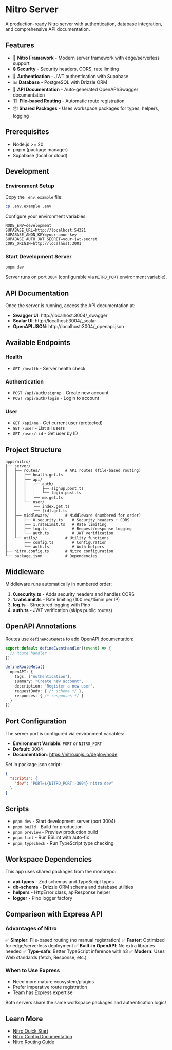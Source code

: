 # Nitro Server

A production-ready Nitro server with authentication, database integration, and comprehensive API documentation.

## Features

- 🚀 **Nitro Framework** - Modern server framework with edge/serverless support
- 🔒 **Security** - Security headers, CORS, rate limiting
- 🔐 **Authentication** - JWT authentication with Supabase
- 📊 **Database** - PostgreSQL with Drizzle ORM
- 📝 **API Documentation** - Auto-generated OpenAPI/Swagger documentation
- 🏗️ **File-based Routing** - Automatic route registration
- 📦 **Shared Packages** - Uses workspace packages for types, helpers, logging

## Prerequisites

- Node.js >= 20
- pnpm (package manager)
- Supabase (local or cloud)

## Development

### Environment Setup

Copy the `.env.example` file:

```bash
cp .env.example .env
```

Configure your environment variables:

```env
NODE_ENV=development
SUPABASE_URL=http://localhost:54321
SUPABASE_ANON_KEY=your-anon-key
SUPABASE_AUTH_JWT_SECRET=your-jwt-secret
CORS_ORIGIN=http://localhost:3001
```

### Start Development Server

```bash
pnpm dev
```

Server runs on port `3004` (configurable via `NITRO_PORT` environment variable).

## API Documentation

Once the server is running, access the API documentation at:

- **Swagger UI**: http://localhost:3004/_swagger
- **Scalar UI**: http://localhost:3004/_scalar
- **OpenAPI JSON**: http://localhost:3004/_openapi.json

## Available Endpoints

### Health

- `GET /health` - Server health check

### Authentication

- `POST /api/auth/signup` - Create new account
- `POST /api/auth/login` - Login to account

### User

- `GET /api/me` - Get current user (protected)
- `GET /user` - List all users
- `GET /user/:id` - Get user by ID

## Project Structure

```
apps/nitro/
├── server/
│   ├── routes/           # API routes (file-based routing)
│   │   ├── health.get.ts
│   │   ├── api/
│   │   │   ├── auth/
│   │   │   │   ├── signup.post.ts
│   │   │   │   └── login.post.ts
│   │   │   └── me.get.ts
│   │   └── user/
│   │       ├── index.get.ts
│   │       └── [id].get.ts
│   ├── middleware/       # Middleware (numbered for order)
│   │   ├── 0.security.ts    # Security headers + CORS
│   │   ├── 1.rateLimit.ts   # Rate limiting
│   │   ├── log.ts           # Request/response logging
│   │   └── auth.ts          # JWT verification
│   └── utils/            # Utility functions
│       ├── config.ts        # Configuration
│       └── auth.ts          # Auth helpers
├── nitro.config.ts       # Nitro configuration
└── package.json          # Dependencies
```

## Middleware

Middleware runs automatically in numbered order:

1. **0.security.ts** - Adds security headers and handles CORS
2. **1.rateLimit.ts** - Rate limiting (100 req/15min per IP)
3. **log.ts** - Structured logging with Pino
4. **auth.ts** - JWT verification (skips public routes)

## OpenAPI Annotations

Routes use `defineRouteMeta` to add OpenAPI documentation:

```typescript
export default defineEventHandler((event) => {
  // Route handler
})

defineRouteMeta({
  openAPI: {
    tags: ["Authentication"],
    summary: "Create new account",
    description: "Register a new user",
    requestBody: { /* schema */ },
    responses: { /* responses */ }
  }
})
```

## Port Configuration

The server port is configured via environment variables:

- **Environment Variable**: `PORT` or `NITRO_PORT`
- **Default**: 3004
- **Documentation**: https://nitro.unjs.io/deploy/node

Set in package.json script:

```json
{
  "scripts": {
    "dev": "PORT=${NITRO_PORT:-3004} nitro dev"
  }
}
```

## Scripts

- `pnpm dev` - Start development server (port 3004)
- `pnpm build` - Build for production
- `pnpm preview` - Preview production build
- `pnpm lint` - Run ESLint with auto-fix
- `pnpm typecheck` - Run TypeScript type checking

## Workspace Dependencies

This app uses shared packages from the monorepo:

- **api-types** - Zod schemas and TypeScript types
- **db-schema** - Drizzle ORM schema and database utilities
- **helpers** - HttpError class, apiResponse helper
- **logger** - Pino logger factory

## Comparison with Express API

### Advantages of Nitro

✅ **Simpler**: File-based routing (no manual registration)
✅ **Faster**: Optimized for edge/serverless deployment
✅ **Built-in OpenAPI**: No extra libraries needed
✅ **Type-safe**: Better TypeScript inference with h3
✅ **Modern**: Uses Web standards (fetch, Response, etc.)

### When to Use Express

- Need more mature ecosystem/plugins
- Prefer imperative route registration
- Team has Express expertise

Both servers share the same workspace packages and authentication logic!

## Learn More

- [Nitro Quick Start](https://nitro.unjs.io/guide#quick-start)
- [Nitro Config Documentation](https://nitro.build/config)
- [Nitro Routing Guide](https://nitro.build/guide/routing)
